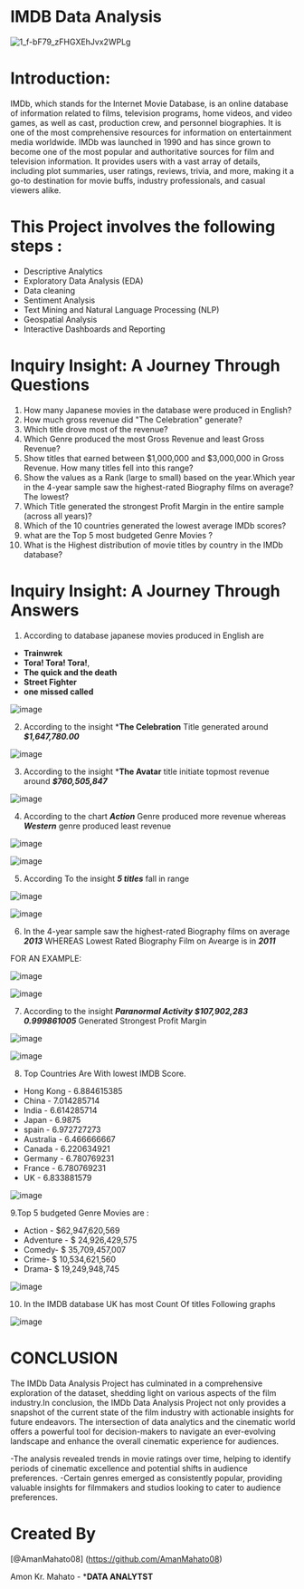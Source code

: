 # IMDB Data Analysis
<p align="center"> 
  
  ![1_f-bF79_zFHGXEhJvx2WPLg](https://github.com/AmanMahato08/EXCEL-PROJECT/assets/157887173/4f83287e-de49-4f62-8107-489147617e90)
  </p>

 # Introduction:
 IMDb, which stands for the Internet Movie Database, is an online database of information related to films, television programs, home videos, and video games, as well as cast, production crew, and personnel biographies. It is one of the most comprehensive resources for information on entertainment media worldwide. IMDb was launched in 1990 and has since grown to become one of the most popular and authoritative sources for film and television information. It provides users with a vast array of details, including plot summaries, user ratings, reviews, trivia, and more, making it a go-to destination for movie buffs, industry professionals, and casual viewers alike.
  
# This Project involves the following steps :
- Descriptive Analytics
- Exploratory Data Analysis (EDA)
- Data cleaning
- Sentiment Analysis
- Text Mining and Natural Language Processing (NLP)
- Geospatial Analysis
- Interactive Dashboards and Reporting

# Inquiry Insight: A Journey Through Questions 
1.  How many Japanese movies in the database were produced in English?
2.  How much gross revenue did "The Celebration" generate?
3.  Which title drove most of the revenue?
4.  Which Genre produced the most Gross Revenue and least Gross Revenue?
5.  Show titles that earned between $1,000,000 and $3,000,000 in Gross Revenue. How many titles fell into this range?
6.  Show the values as a Rank (large to small) based on the year.Which year in the 4-year sample saw the highest-rated Biography films on average? The lowest?
7.  Which Title generated the strongest Profit Margin in the entire sample (across all years)?
8.  Which of the 10 countries generated the lowest average IMDb scores?
9.  what are the Top 5 most budgeted Genre Movies ?
10.  What is the Highest distribution of movie titles by country in the IMDb database?

# Inquiry Insight: A Journey Through Answers
1.  According to database japanese movies produced in English are
- **Trainwrek**
- **Tora! Tora! Tora!**,
- **The quick and the death**
- **Street Fighter**
- **one missed called**

![image](https://github.com/AmanMahato08/EXCEL-PROJECT/assets/157887173/9e51c618-d984-4e4e-ab04-0fd5cf6464b3)




2.  According to the insight ***The Celebration** Title generated around ***$1,647,780.00***

![image](https://github.com/AmanMahato08/EXCEL-PROJECT/assets/157887173/34b722bf-1b52-4ab3-bbb5-1153849c7210)


3.  According to the insight ***The Avatar** title initiate topmost revenue around ***$760,505,847***

![image](https://github.com/AmanMahato08/EXCEL-PROJECT/assets/157887173/4135de25-9239-45bf-9468-1139515d5e76)



4.  According to the chart ***Action*** Genre produced more revenue whereas ***Western*** genre produced least revenue


![image](https://github.com/AmanMahato08/EXCEL-PROJECT/assets/157887173/5bf57467-96bd-4e2d-a6cb-801b25123ad8)


![image](https://github.com/AmanMahato08/EXCEL-PROJECT/assets/157887173/ffbaf80b-44fe-48b3-a55d-d8846deb9803)




5. According To the insight ***5 titles*** fall in range

![image](https://github.com/AmanMahato08/EXCEL-PROJECT/assets/157887173/1f7c782d-885c-4986-9e28-cdd26ca4943b)


![image](https://github.com/AmanMahato08/EXCEL-PROJECT/assets/157887173/982e92cb-b01a-466d-be8d-013b2a8436fd)



6. In the 4-year sample saw the highest-rated Biography films on average ***2013***
   WHEREAS
   Lowest Rated Biography Film on Avearge is in ***2011***

  FOR AN EXAMPLE:
  
![image](https://github.com/AmanMahato08/EXCEL-PROJECT/assets/157887173/581c680d-ce86-4a76-8a6c-856905594b5a)


![image](https://github.com/AmanMahato08/EXCEL-PROJECT/assets/157887173/c2f0c1d1-f919-45ba-ae13-cc6a37a76ea5)



7. According to the insight  ***Paranormal Activity	$107,902,283	0.999861005***  Generated Strongest Profit Margin

![image](https://github.com/AmanMahato08/EXCEL-PROJECT/assets/157887173/a2d41c0a-3cc4-4f75-b264-e50c82b05d5c)

![image](https://github.com/AmanMahato08/EXCEL-PROJECT/assets/157887173/0b320185-b636-4e89-bc89-f07151784147)


8. Top Countries Are With lowest IMDB Score.

- Hong Kong  -         6.884615385
- China  -             7.014285714
- India  -             6.614285714
- Japan  -                  6.9875
- spain  -             6.972727273
- Australia  -         6.466666667
- Canada  -            6.220634921
- Germany  -           6.780769231
- France -             6.780769231
- UK  -                6.833881579

![image](https://github.com/AmanMahato08/EXCEL-PROJECT/assets/157887173/092da07a-544d-42e2-8af7-5a07f87fae27)


9.Top 5 budgeted Genre Movies are :
- Action - $62,947,620,569
- Adventure - $ 24,926,429,575
- Comedy-  $ 35,709,457,007
- Crime-   $ 10,534,621,560
- Drama-   $ 19,249,948,745

![image](https://github.com/AmanMahato08/EXCEL-PROJECT/assets/157887173/e1ddfcde-8a3d-4ec3-900f-1cffccdc01dc)

10. In the IMDB database UK has most Count Of titles Following graphs

![image](https://github.com/AmanMahato08/EXCEL-PROJECT/assets/157887173/f101cfa9-1903-47a4-8d18-323a310704ae)







# CONCLUSION
The IMDb Data Analysis Project has culminated in a comprehensive exploration of the dataset, shedding light on various aspects of the film industry.In conclusion, the IMDb Data Analysis Project not only provides a snapshot of the current state of the film industry with actionable insights for future endeavors. The intersection of data analytics and the cinematic world offers a powerful tool for decision-makers to navigate an ever-evolving landscape and enhance the overall cinematic experience for audiences.

-The analysis revealed trends in movie ratings over time, helping to identify periods of cinematic excellence and potential shifts in audience preferences. -Certain genres emerged as consistently popular, providing valuable insights for filmmakers and studios looking to cater to audience preferences.

# Created By
[@AmanMahato08] (https://github.com/AmanMahato08)

Amon Kr. Mahato - ***DATA ANALYTST**








  




